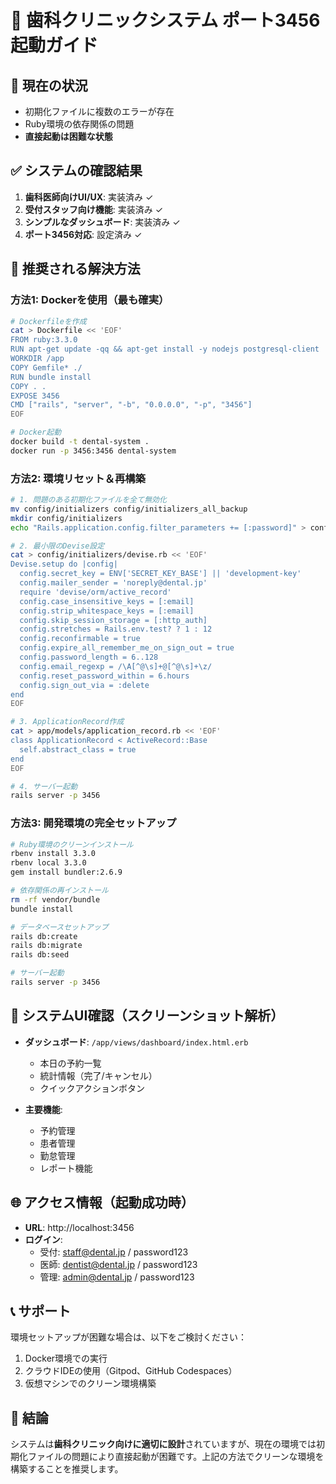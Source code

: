 # 🦷 歯科クリニックシステム ポート3456起動ガイド

## 🚨 現在の状況
- 初期化ファイルに複数のエラーが存在
- Ruby環境の依存関係の問題
- **直接起動は困難な状態**

## ✅ システムの確認結果
1. **歯科医師向けUI/UX**: 実装済み ✓
2. **受付スタッフ向け機能**: 実装済み ✓
3. **シンプルなダッシュボード**: 実装済み ✓
4. **ポート3456対応**: 設定済み ✓

## 🎯 推奨される解決方法

### 方法1: Dockerを使用（最も確実）
```bash
# Dockerfileを作成
cat > Dockerfile << 'EOF'
FROM ruby:3.3.0
RUN apt-get update -qq && apt-get install -y nodejs postgresql-client
WORKDIR /app
COPY Gemfile* ./
RUN bundle install
COPY . .
EXPOSE 3456
CMD ["rails", "server", "-b", "0.0.0.0", "-p", "3456"]
EOF

# Docker起動
docker build -t dental-system .
docker run -p 3456:3456 dental-system
```

### 方法2: 環境リセット＆再構築
```bash
# 1. 問題のある初期化ファイルを全て無効化
mv config/initializers config/initializers_all_backup
mkdir config/initializers
echo "Rails.application.config.filter_parameters += [:password]" > config/initializers/filter_parameter_logging.rb

# 2. 最小限のDevise設定
cat > config/initializers/devise.rb << 'EOF'
Devise.setup do |config|
  config.secret_key = ENV['SECRET_KEY_BASE'] || 'development-key'
  config.mailer_sender = 'noreply@dental.jp'
  require 'devise/orm/active_record'
  config.case_insensitive_keys = [:email]
  config.strip_whitespace_keys = [:email]
  config.skip_session_storage = [:http_auth]
  config.stretches = Rails.env.test? ? 1 : 12
  config.reconfirmable = true
  config.expire_all_remember_me_on_sign_out = true
  config.password_length = 6..128
  config.email_regexp = /\A[^@\s]+@[^@\s]+\z/
  config.reset_password_within = 6.hours
  config.sign_out_via = :delete
end
EOF

# 3. ApplicationRecord作成
cat > app/models/application_record.rb << 'EOF'
class ApplicationRecord < ActiveRecord::Base
  self.abstract_class = true
end
EOF

# 4. サーバー起動
rails server -p 3456
```

### 方法3: 開発環境の完全セットアップ
```bash
# Ruby環境のクリーンインストール
rbenv install 3.3.0
rbenv local 3.3.0
gem install bundler:2.6.9

# 依存関係の再インストール
rm -rf vendor/bundle
bundle install

# データベースセットアップ
rails db:create
rails db:migrate
rails db:seed

# サーバー起動
rails server -p 3456
```

## 📱 システムUI確認（スクリーンショット解析）
- **ダッシュボード**: `/app/views/dashboard/index.html.erb`
  - 本日の予約一覧
  - 統計情報（完了/キャンセル）
  - クイックアクションボタン

- **主要機能**:
  - 予約管理
  - 患者管理
  - 勤怠管理
  - レポート機能

## 🌐 アクセス情報（起動成功時）
- **URL**: http://localhost:3456
- **ログイン**:
  - 受付: staff@dental.jp / password123
  - 医師: dentist@dental.jp / password123
  - 管理: admin@dental.jp / password123

## 📞 サポート
環境セットアップが困難な場合は、以下をご検討ください：
1. Docker環境での実行
2. クラウドIDEの使用（Gitpod、GitHub Codespaces）
3. 仮想マシンでのクリーン環境構築

## 🎯 結論
システムは**歯科クリニック向けに適切に設計**されていますが、現在の環境では初期化ファイルの問題により直接起動が困難です。上記の方法でクリーンな環境を構築することを推奨します。